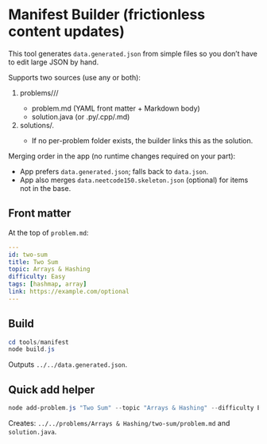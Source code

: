# Manifest Builder (frictionless content updates)

This tool generates `data.generated.json` from simple files so you don’t have to edit large JSON by hand.

Supports two sources (use any or both):
1) problems/<topic>/<slug>/
   - problem.md (YAML front matter + Markdown body)
   - solution.java (or .py/.cpp/.md)
2) solutions/<slug>.<ext>
   - If no per-problem folder exists, the builder links this as the solution.

Merging order in the app (no runtime changes required on your part):
- App prefers `data.generated.json`; falls back to `data.json`.
- App also merges `data.neetcode150.skeleton.json` (optional) for items not in the base.

## Front matter
At the top of `problem.md`:
```yaml
---
id: two-sum
title: Two Sum
topic: Arrays & Hashing
difficulty: Easy
tags: [hashmap, array]
link: https://example.com/optional
---
```

## Build
```powershell
cd tools/manifest
node build.js
```
Outputs `../../data.generated.json`.

## Quick add helper
```powershell
node add-problem.js "Two Sum" --topic "Arrays & Hashing" --difficulty Easy --id "two-sum"
```
Creates: `../../problems/Arrays & Hashing/two-sum/problem.md` and `solution.java`.
